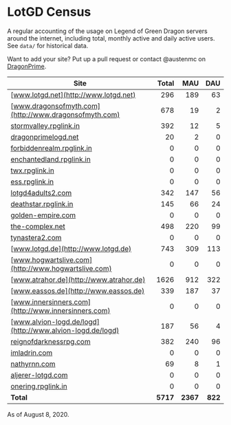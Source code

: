 # LotGD Census
A regular accounting of the usage on Legend of Green Dragon servers around the internet, including total, monthly active and daily active users. See `data/` for historical data.

Want to add your site? Put up a pull request or contact @austenmc on [DragonPrime](http://dragonprime.net).


Site | Total | MAU | DAU
--- | ---:| ---:| ---:
[www.lotgd.net](http://www.lotgd.net)|296|189|63
[www.dragonsofmyth.com](http://www.dragonsofmyth.com)|678|19|2
[stormvalley.rpglink.in](http://stormvalley.rpglink.in)|392|12|5
[dragonprimelogd.net](http://dragonprimelogd.net)|20|2|0
[forbiddenrealm.rpglink.in](http://forbiddenrealm.rpglink.in)|0|0|0
[enchantedland.rpglink.in](http://enchantedland.rpglink.in)|0|0|0
[twx.rpglink.in](http://twx.rpglink.in)|0|0|0
[ess.rpglink.in](http://ess.rpglink.in)|0|0|0
[lotgd4adults2.com](http://lotgd4adults2.com)|342|147|56
[deathstar.rpglink.in](http://deathstar.rpglink.in)|145|66|24
[golden-empire.com](http://golden-empire.com)|0|0|0
[the-complex.net](http://the-complex.net)|498|220|99
[tynastera2.com](http://tynastera2.com)|0|0|0
[www.lotgd.de](http://www.lotgd.de)|743|309|113
[www.hogwartslive.com](http://www.hogwartslive.com)|0|0|0
[www.atrahor.de](http://www.atrahor.de)|1626|912|322
[www.eassos.de](http://www.eassos.de)|339|187|37
[www.innersinners.com](http://www.innersinners.com)|0|0|0
[www.alvion-logd.de/logd](http://www.alvion-logd.de/logd)|187|56|4
[reignofdarknessrpg.com](http://reignofdarknessrpg.com)|382|240|96
[imladrin.com](http://imladrin.com)|0|0|0
[nathyrnn.com](http://nathyrnn.com)|69|8|1
[aljerer-lotgd.com](http://aljerer-lotgd.com)|0|0|0
[onering.rpglink.in](http://onering.rpglink.in)|0|0|0
**Total**|**5717**|**2367**|**822**

As of August 8, 2020.
